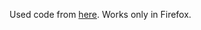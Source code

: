 Used code from [here](https://github.com/tmwoz/binaural-hrtf-showcase/blob/gh-pages/js/main.js).
Works only in Firefox.